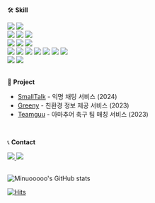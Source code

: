 🛠️ **Skill**
<div>
  <img src="https://img.shields.io/badge/Java-007396?style=for-the-badge&logo=openjdk&logoColor=white"/>
  <img src="https://img.shields.io/badge/Kotlin-7F52FF?style=for-the-badge&logo=Kotlin&logoColor=white"/>
  <br>
  <img src="https://img.shields.io/badge/Spring%20Boot-6DB33F?style=for-the-badge&logo=springboot&logoColor=white"/>
  <img src="https://img.shields.io/badge/Spring%20Data%20Jpa-6DB33F?style=for-the-badge&logoColor=white"/>
  <img src="https://img.shields.io/badge/Spring%20Security-6DB33F?style=for-the-badge&logo=springsecurity&logoColor=white"/>
  <br>
  <img src="https://img.shields.io/badge/MySQL-4479A1?style=for-the-badge&logo=mysql&logoColor=white"/>
  <img src="https://img.shields.io/badge/Redis-DC382D?style=for-the-badge&logo=redis&logoColor=white"/>
  <img src="https://img.shields.io/badge/InfluxDB-22ADF6?style=for-the-badge&logo=influxdb&logoColor=white"/>
  <br>
  <img src="https://img.shields.io/badge/EC2-FF9900?style=for-the-badge&logo=Amazon%20EC2&logoColor=white"/>
  <img src="https://img.shields.io/badge/RDS-527FFF?style=for-the-badge&logo=amazonrds&logoColor=white"/>
  <img src="https://img.shields.io/badge/S3-569A31?style=for-the-badge&logo=Amazon%20S3&logoColor=white"/>
  <img src="https://img.shields.io/badge/GitHub%20Actions-2088FF?style=for-the-badge&logo=GitHub Actions&logoColor=white"/>
  <img src="https://img.shields.io/badge/Docker-2496ED?style=for-the-badge&logo=docker&logoColor=white"/>
  <img src="https://img.shields.io/badge/Grafana-F46800?style=for-the-badge&logo=grafana&logoColor=white"/>
  <img src="https://img.shields.io/badge/k6-7D64FF?style=for-the-badge&logo=k6&logoColor=white"/>
  <br>
  <img src="https://img.shields.io/badge/Figma-F24E1E?style=for-the-badge&logo=figma&logoColor=white"/>
  <img src="https://img.shields.io/badge/Notion-000000?style=for-the-badge&logo=notion&logoColor=white"/>
</div>
<br>

📌 **Project**
- [SmallTalk](https://github.com/Minuooooo/smalltalk) - 익명 채팅 서비스 (2024)
- [Greeny](https://github.com/Minuooooo/greeny) - 친환경 정보 제공 서비스 (2023)
- [Teamguu](https://github.com/TeamGuu/teamguu-backend) - 아마추어 축구 팀 매칭 서비스 (2023)
<br>

📞 **Contact**
<div>
  <a href="https://mail.google.com/mail/?view=cm&fs=1&to=mmw7741@gmail.com">
    <img src="https://img.shields.io/badge/Gmail-EA4335?style=for-the-badge&logo=gmail&logoColor=white"/>
  </a>
  <a href="https://www.instagram.com/mminuoo">
    <img src="https://img.shields.io/badge/Instagram-FF0069?style=for-the-badge&logo=instagram&logoColor=white"/>
  </a>
</div>
<br>

![Minuooooo's GitHub stats](https://github-readme-stats.vercel.app/api?username=Minuooooo&theme=prussian&show_icons=true)
<br>

[![Hits](https://hits.seeyoufarm.com/api/count/incr/badge.svg?url=https%3A%2F%2Fgithub.com%2FMinuooooo&count_bg=%2379C83D&title_bg=%23555555&icon=&icon_color=%23E7E7E7&title=hits&edge_flat=false)](https://hits.seeyoufarm.com)
